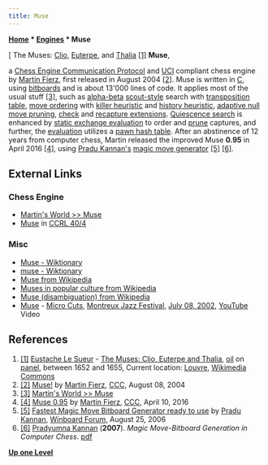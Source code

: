 ```yaml
---
title: Muse
---
```

**[Home](Home "Home") \* [Engines](Engines "Engines") \* Muse**



[ The Muses: [Clio](https://en.wikipedia.org/wiki/Clio), [Euterpe](https://en.wikipedia.org/wiki/Euterpe), and [Thalia](https://en.wikipedia.org/wiki/Thalia_%28Muse%29) <a id="cite-note-1" href="#cite-ref-1">[1]</a>
**Muse**,  

a [Chess Engine Communication Protocol](Chess_Engine_Communication_Protocol "Chess Engine Communication Protocol") and [UCI](UCI "UCI") compliant chess engine by [Martin Fierz](Martin_Fierz "Martin Fierz"), first released in August 2004 <a id="cite-note-2" href="#cite-ref-2">[2]</a>. 
Muse is written in [C](C "C"), using [bitboards](Bitboards "Bitboards") and is about 13'000 lines of code. 
It applies most of the usual stuff <a id="cite-note-3" href="#cite-ref-3">[3]</a>, such as [alpha-beta](Alpha-Beta "Alpha-Beta") [scout-style](Scout "Scout") search with [transposition table](Transposition_Table "Transposition Table"), [move ordering](Move_Ordering "Move Ordering") with [killer heuristic](Killer_Heuristic "Killer Heuristic") and [history heuristic](History_Heuristic "History Heuristic"), 
[adaptive null move pruning](Null_Move_Pruning#AdaptiveNullMovePruning "Null Move Pruning"), [check](Check_Extensions "Check Extensions") and [recapture extensions](Recapture_Extensions "Recapture Extensions"). 
[Quiescence search](Quiescence_Search "Quiescence Search") is enhanced by [static exchange evaluation](Static_Exchange_Evaluation "Static Exchange Evaluation") to order and [prune](Pruning "Pruning") captures, and further, the [evaluation](Evaluation "Evaluation") utilizes a [pawn hash table](Pawn_Hash_Table "Pawn Hash Table"). 
After an abstinence of 12 years from computer chess, Martin released the improved Muse **0.95** in April 2016 <a id="cite-note-4" href="#cite-ref-4">[4]</a>, using [Pradu Kannan's](Pradu_Kannan "Pradu Kannan") [magic move generator](Magic_Bitboards "Magic Bitboards") <a id="cite-note-5" href="#cite-ref-5">[5]</a> <a id="cite-note-6" href="#cite-ref-6">[6]</a>.



## External Links


### Chess Engine


* [Martin's World >> Muse](http://www.fierz.ch/muse.htm)
* [Muse](http://www.computerchess.org.uk/ccrl/404/cgi/compare_engines.cgi?family=Muse&print=Rating+list&print=Results+table&print=LOS+table&print=Ponder+hit+table&print=Eval+difference+table&print=Comopp+gamenum+table&print=Overlap+table&print=Score+with+common+opponents) in [CCRL 40/4](CCRL "CCRL")


### Misc


* [Muse - Wiktionary](https://en.wiktionary.org/wiki/Muse)
* [muse - Wiktionary](https://en.wiktionary.org/wiki/muse)
* [Muse from Wikipedia](https://en.wikipedia.org/wiki/Muse)
* [Muses in popular culture from Wikipedia](https://en.wikipedia.org/wiki/Muses_in_popular_culture)
* [Muse (disambiguation) from Wikipedia](https://en.wikipedia.org/wiki/Muse_%28disambiguation%29)
 * [Muse](Category:Muse "Category:Muse") - [Micro Cuts](https://en.wikipedia.org/wiki/Origin_of_Symmetry), [Montreux Jazz Festival](https://en.wikipedia.org/wiki/Montreux_Jazz_Festival), [July 08, 2002](http://www.montreuxjazzlive.com/muse-images), [YouTube](https://en.wikipedia.org/wiki/YouTube) Video 


 
## References


1. <a id="cite-ref-1" href="#cite-note-1">[1]</a> [Eustache Le Sueur](Category:Eustache_Le_Sueur "Category:Eustache Le Sueur") - [The Muses: Clio, Euterpe and Thalia](https://en.wikipedia.org/wiki/File:Eustache_Le_Sueur_-_The_Muses_-_Clio,_Euterpe_and_Thalia_-_WGA12611.jpg), [oil](https://en.wikipedia.org/wiki/Oil_painting) on [panel](https://en.wikipedia.org/wiki/Panel_painting), between 1652 and 1655, Current location: [Louvre](https://en.wikipedia.org/wiki/Louvre), [Wikimedia Commons](https://en.wikipedia.org/wiki/Wikimedia_Commons)
2. <a id="cite-ref-2" href="#cite-note-2">[2]</a> [Muse!](https://www.stmintz.com/ccc/index.php?id=381373) by [Martin Fierz](Martin_Fierz "Martin Fierz"), [CCC](CCC "CCC"), August 08, 2004
3. <a id="cite-ref-3" href="#cite-note-3">[3]</a> [Martin's World >> Muse](http://www.fierz.ch/muse.htm)
4. <a id="cite-ref-4" href="#cite-note-4">[4]</a> [Muse 0.95](http://www.talkchess.com/forum/viewtopic.php?t=59817) by [Martin Fierz](Martin_Fierz "Martin Fierz"), [CCC](CCC "CCC"), April 10, 2016
5. <a id="cite-ref-5" href="#cite-note-5">[5]</a> [Fastest Magic Move Bitboard Generator ready to use](http://www.open-aurec.com/wbforum/viewtopic.php?f=4&t=5452) by [Pradu Kannan](Pradu_Kannan "Pradu Kannan"), [Winboard Forum](Computer_Chess_Forums "Computer Chess Forums"), August 25, 2006
6. <a id="cite-ref-6" href="#cite-note-6">[6]</a> [Pradyumna Kannan](Pradu_Kannan "Pradu Kannan") (**2007**). *Magic Move-Bitboard Generation in Computer Chess*. [pdf](http://www.pradu.us/old/Nov27_2008/Buzz/research/magic/Bitboards.pdf)

**[Up one Level](Engines "Engines")**







 
